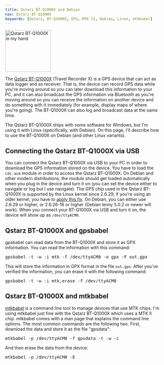 ```yaml
---
title: Qstarz BT-Q1000X and Debian
nav: Qstarz BT-Q1000X
keywords: [Qstarz, BT-Q1000X, GPS, MTK II, Debian, Linux, mtkbabel]
---
```


<div class="right">
<img src = "images/r_bt-q1000x_hand.jpg" class="border" alt="Qstarz BT-Q1000X in my hand" width="148" height="136" />
</div>

The <a href =
"http://www.qstarz.com/Products/GPS%20Products/BT-Q1000X-F.htm">Qstarz
BT-Q1000X</a> (Travel Recorder X) is a GPS device that can act as data
logger and as receiver.  That is, the device can record GPS data while
you're moving around so you can later download this information to your PC,
and it can also broadcast the GPS information via Bluetooth as you're
moving around so you can receive the information on another device and do
something with it immediately (for example, display maps of where you're
going).  The BT-Q1000X can also log and broadcast data at the same time.

The Qstarz BT-Q1000X ships with some software for Windows, but I'm using it
with Linux (specifically, with Debian).  On this page, I'll describe how to
use the BT-Q1000X on Debian (and other Linux variants).

<h2>Connecting the Qstarz BT-Q1000X via USB</h2>

You can connect the Qstarz BT-Q1000X via USB to your PC in order to
download the GPS information stored on the device.  You have to load the
`cdc-acm` module in order to access the Qstarz BT-Q1000X.  On Debian and
other modern distributions, the module should get loaded automatically when
you plug in the device and turn it on (you can set the device either to
navigate or log but I use navigate).  The GPS chip used in the Qstarz
BT-Q1000X is supported by the Linux kernel since 2.6.29; if you're using an
older kernel, you have to <a href =
"http://git.kernel.org/cgit/linux/kernel/git/torvalds/linux.git/commit/?id=0f9c7b4a1cc24d6f05a848f0acf72dbff7c5d42d">apply
this fix</a>.  On Debian, you can either use 2.6.29 or higher, or 2.6.26-16
or higher (Debian lenny 5.0.2 or newer will work).  When you connect your
BT-Q1000X via USB and turn it on, the device will show up as
`/dev/ttyACM0`.

<h2>Qstarz BT-Q1000X and gpsbabel</h2>

gpsbabel can read data from the BT-Q1000X and store it as GPX information.
You can read the information with this command:

<div class="code">
<pre>
gpsbabel -t -w -i mtk -f /dev/ttyACM0 -o gpx -F out.gpx
</pre>
</div>

This will store the information in GPX format in the file `out.gpx`.  After
you've verified the information, you can erase it with the following
command:

<div class="code">
<pre>
gpsbabel -t -w -i mtk,erase -f /dev/ttyACM0
</pre>
</div>

<h2>Qstarz BT-Q1000X and mtkbabel</h2>

<a href =
"http://www.rigacci.org/wiki/doku.php/doc/appunti/hardware/gps_logger_i_blue_747">mtkbabel</a>
is a command line tool to manage devices that use MTK chips.  I'm using
mtkbabel just fine with the Qstarz BT-Q1000X which uses a MTK II chip.
mtkbabel comes with a man page that explains the command line options.  The
most common commands are the following two.  First, download the data and
store it as the file "gpsdata":

<div class="code">
<pre>
mtkbabel -p /dev/ttyACM0 -f gpsdata -t -w -c
</pre>
</div>

And then erase the data from the device:

<div class="code">
<pre>
mtkbabel -p /dev/ttyACM0 -E
</pre>
</div>

